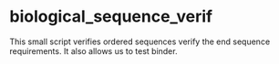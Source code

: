 # biological_sequence_verif
This small script verifies ordered sequences verify the end sequence requirements. It also allows us to test binder.
